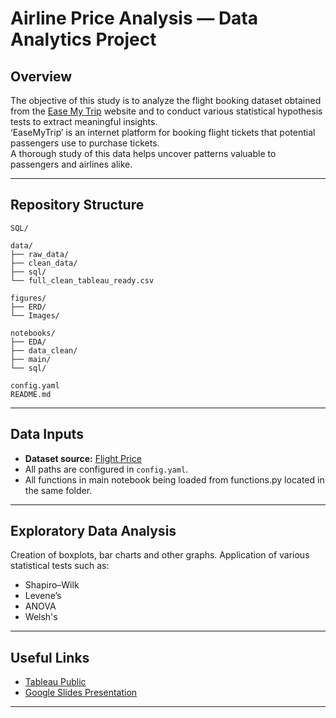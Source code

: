 # Airline Price Analysis — Data Analytics Project

## Overview
The objective of this study is to analyze the flight booking dataset obtained from the [Ease My Trip](https://www.easemytrip.com) website and to conduct various statistical hypothesis tests to extract meaningful insights.  
‘EaseMyTrip’ is an internet platform for booking flight tickets that potential passengers use to purchase tickets.  
A thorough study of this data helps uncover patterns valuable to passengers and airlines alike.

---

## Repository Structure

```
SQL/

data/
├── raw_data/
├── clean_data/
├── sql/
└── full_clean_tableau_ready.csv

figures/
├── ERD/
└── Images/

notebooks/
├── EDA/
├── data_clean/
├── main/
└── sql/

config.yaml
README.md
```

---

## Data Inputs
- **Dataset source:** [Flight Price](https://www.kaggle.com/datasets/shubhambathwal/flight-price-prediction)  
- All paths are configured in `config.yaml`.
- All functions in main notebook being loaded from functions.py located in the same folder.

---

## Exploratory Data Analysis
Creation of boxplots, bar charts and other graphs.
Application of various statistical tests such as:
- Shapiro–Wilk
- Levene’s
- ANOVA
- Welsh's

---

## Useful Links
- [Tableau Public](https://public.tableau.com/app/profile/ricardo.castanheira/viz/FinalProject_DAFT_RCastanheira/PricebyAirline?publish=yes)
- [Google Slides Presentation](https://docs.google.com/presentation/d/1CjaAhdgFZ1MYjpP-q7a6_v8jCsmlufwqhTgJI8sYw3k/edit?usp=sharing)

---
